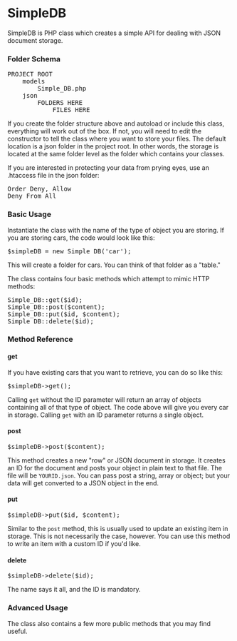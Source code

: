 SimpleDB
========
SimpleDB is PHP class which creates a simple API for dealing with JSON document storage.

<h3>Folder Schema</h3>

<pre>
PROJECT ROOT
    models
        Simple_DB.php
    json
        FOLDERS HERE
            FILES HERE
</pre>
    
If you create the folder structure above and autoload or include this class, everything will work out of the box. 
If not, you will need to edit the constructor to tell the class where you want to store your files. The default 
location is a json folder in the project root. In other words, the storage is located at the same folder level as 
the folder which contains your classes.

If you are interested in protecting your data from prying eyes, use an .htaccess file in the json folder:

<pre>
Order Deny, Allow
Deny From All
</pre>

<h3>Basic Usage</h3>

Instantiate the class with the name of the type of object you are storing. If you are storing cars, the code would look 
like this:

<pre>
$simpleDB = new Simple_DB('car');
</pre>

This will create a folder for cars. You can think of that folder as a "table."

The class contains four basic methods which attempt to mimic HTTP methods:

<pre>
Simple_DB::get($id);
Simple_DB::post($content);
Simple_DB::put($id, $content);
Simple_DB::delete($id);
</pre>

<h3>Method Reference</h3>

<h4>get</h4>
If you have existing cars that you want to retrieve, you can do so like this:

<pre>
$simpleDB->get();
</pre>

Calling <code>get</code> without the ID parameter will return an array of objects containing all of that type of object. 
The code above will give you every car in storage. Calling <code>get</code> with an ID parameter returns a single object.

<h4>post</h4>

<pre>
$simpleDB->post($content);
</pre>

This method creates a new "row" or JSON document in storage. It creates an ID for the document and posts your object 
in plain text to that file. The file will be <code>YOURID.json</code>. You can pass post a string, array or object; 
but your data will get converted to a JSON object in the end.

<h4>put</h4>

<pre>
$simpleDB->put($id, $content);
</pre>

Similar to the <code>post</code> method, this is usually used to update an existing item in storage. This is not 
necessarily the case, however. You can use this method to write an item with a custom ID if you'd like.

<h4>delete</h4>
<pre>
$simpleDB->delete($id);
</pre>

The name says it all, and the ID is mandatory.

<h3>Advanced Usage</h3>
The class also contains a few more public methods that you may find useful.
